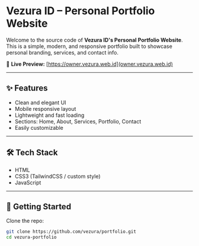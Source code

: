 # Vezura ID – Personal Portfolio Website

Welcome to the source code of **Vezura ID's Personal Portfolio Website**.  
This is a simple, modern, and responsive portfolio built to showcase personal branding, services, and contact info.

🔗 **Live Preview:** [https://owner.vezura.web.id](owner.vezura.web.id)

---

## ✨ Features

- Clean and elegant UI
- Mobile responsive layout
- Lightweight and fast loading
- Sections: Home, About, Services, Portfolio, Contact
- Easily customizable

---

## 🛠️ Tech Stack

- HTML
- CSS3 (TailwindCSS / custom style)
- JavaScript

---

## 🚀 Getting Started

Clone the repo:

```bash
git clone https://github.com/vezura/portfolio.git
cd vezura-portfolio